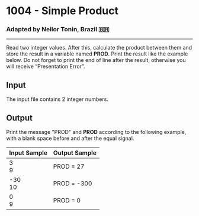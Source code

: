 # 1004 - Simple Product
### Adapted by Neilor Tonin, Brazil <span>&#x1f1e7;&#x1f1f7;</span>
---

Read two integer values. After this, calculate the product between them and store the result in a variable named **PROD**. Print the result like the example below. Do not forget to print the end of line after the result, otherwise you will receive “Presentation Error”.

## Input

The input file contains 2 integer numbers.

## Output

Print the message "PROD" and **PROD** according to the following example, with a blank space before and after the equal signal.

| Input Sample | Output Sample |
| --- | --- |
|3</br>9|PROD = 27|
|-30</br>10|PROD = -300|
|0</br>9|PROD = 0|